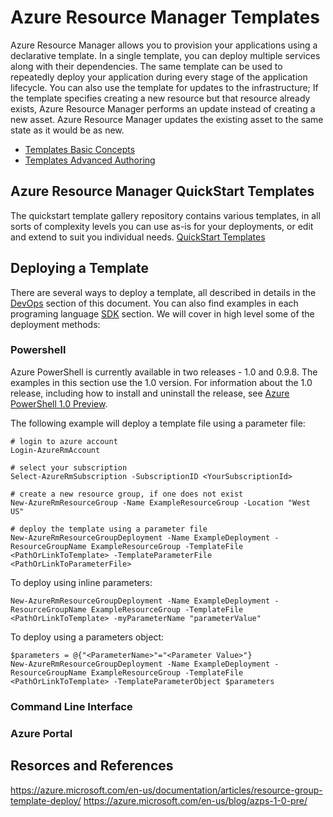# Azure Resource Manager Templates

Azure Resource Manager allows you to provision your applications using a declarative template. In a single template, you can deploy multiple services along with their dependencies. 
The same template can be used to repeatedly deploy your application during every stage of the application lifecycle.
You can also use the template for updates to the infrastructure; If the template specifies creating a new resource but that resource already exists,
Azure Resource Manager performs an update instead of creating a new asset. Azure Resource Manager updates the existing asset to the same state as it would be as new.

* [Templates Basic Concepts](Templates_Basics.md)
* [Templates Advanced Authoring](Tempalte_Advanced_Authoring.md)
 
## Azure Resource Manager QuickStart Templates
The quickstart template gallery repository contains various templates, in all sorts of complexity levels you can use as-is for your deployments, or edit and extend to suit you individual needs.
[QuickStart Templates](https://github.com/Azure/azure-quickstart-templates)

##  Deploying a Template
There are several ways to deploy a template, all described in details in the [DevOps](../DevOps/README.md) section of this document. You can also find examples in each programing language [SDK](../ARM/SDKs/README.md) section.
We will cover in high level some of the deployment methods:
### Powershell
Azure PowerShell is currently available in two releases - 1.0 and 0.9.8. The examples in this section use the 1.0 version.
For information about the 1.0 release, including how to install and uninstall the release, see [Azure PowerShell 1.0 Preview](https://azure.microsoft.com/en-us/blog/azps-1-0-pre/). 

The following example will deploy a template file using a parameter file:
```
# login to azure account
Login-AzureRmAccount

# select your subscription
Select-AzureRmSubscription -SubscriptionID <YourSubscriptionId>

# create a new resource group, if one does not exist
New-AzureRmResourceGroup -Name ExampleResourceGroup -Location "West US"

# deploy the template using a parameter file
New-AzureRmResourceGroupDeployment -Name ExampleDeployment -ResourceGroupName ExampleResourceGroup -TemplateFile <PathOrLinkToTemplate> -TemplateParameterFile <PathOrLinkToParameterFile>
```

To deploy using inline parameters:
```
New-AzureRmResourceGroupDeployment -Name ExampleDeployment -ResourceGroupName ExampleResourceGroup -TemplateFile <PathOrLinkToTemplate> -myParameterName "parameterValue"
```

To deploy using a parameters object:
```
$parameters = @{"<ParameterName>"="<Parameter Value>"}
New-AzureRmResourceGroupDeployment -Name ExampleDeployment -ResourceGroupName ExampleResourceGroup -TemplateFile <PathOrLinkToTemplate> -TemplateParameterObject $parameters
```
### Command Line Interface
### Azure Portal

## Resorces and References
https://azure.microsoft.com/en-us/documentation/articles/resource-group-template-deploy/
https://azure.microsoft.com/en-us/blog/azps-1-0-pre/
